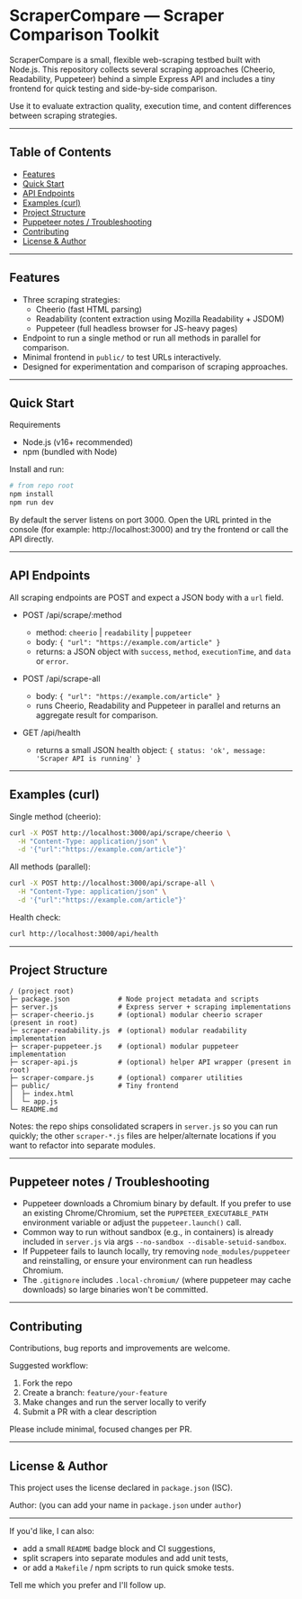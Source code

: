 # ScraperCompare — Scraper Comparison Toolkit

ScraperCompare is a small, flexible web-scraping testbed built with Node.js. This repository collects several scraping approaches (Cheerio, Readability, Puppeteer) behind a simple Express API and includes a tiny frontend for quick testing and side-by-side comparison.

Use it to evaluate extraction quality, execution time, and content differences between scraping strategies.

---

## Table of Contents

- [Features](#features)
- [Quick Start](#quick-start)
- [API Endpoints](#api-endpoints)
- [Examples (curl)](#examples-curl)
- [Project Structure](#project-structure)
- [Puppeteer notes / Troubleshooting](#puppeteer-notes--troubleshooting)
- [Contributing](#contributing)
- [License & Author](#license--author)

---

## Features

- Three scraping strategies:
  - Cheerio (fast HTML parsing)
  - Readability (content extraction using Mozilla Readability + JSDOM)
  - Puppeteer (full headless browser for JS-heavy pages)
- Endpoint to run a single method or run all methods in parallel for comparison.
- Minimal frontend in `public/` to test URLs interactively.
- Designed for experimentation and comparison of scraping approaches.

---

## Quick Start

Requirements
- Node.js (v16+ recommended)
- npm (bundled with Node)

Install and run:

```bash
# from repo root
npm install
npm run dev
```

By default the server listens on port 3000. Open the URL printed in the console (for example: http://localhost:3000) and try the frontend or call the API directly.

---

## API Endpoints

All scraping endpoints are POST and expect a JSON body with a `url` field.

- POST /api/scrape/:method
  - method: `cheerio` | `readability` | `puppeteer`
  - body: `{ "url": "https://example.com/article" }`
  - returns: a JSON object with `success`, `method`, `executionTime`, and `data` or `error`.

- POST /api/scrape-all
  - body: `{ "url": "https://example.com/article" }`
  - runs Cheerio, Readability and Puppeteer in parallel and returns an aggregate result for comparison.

- GET /api/health
  - returns a small JSON health object: `{ status: 'ok', message: 'Scraper API is running' }`

---

## Examples (curl)

Single method (cheerio):

```bash
curl -X POST http://localhost:3000/api/scrape/cheerio \
  -H "Content-Type: application/json" \
  -d '{"url":"https://example.com/article"}'
```

All methods (parallel):

```bash
curl -X POST http://localhost:3000/api/scrape-all \
  -H "Content-Type: application/json" \
  -d '{"url":"https://example.com/article"}'
```

Health check:

```bash
curl http://localhost:3000/api/health
```

---

## Project Structure

```
/ (project root)
├─ package.json            # Node project metadata and scripts
├─ server.js               # Express server + scraping implementations
├─ scraper-cheerio.js      # (optional) modular cheerio scraper (present in root)
├─ scraper-readability.js  # (optional) modular readability implementation
├─ scraper-puppeteer.js    # (optional) modular puppeteer implementation
├─ scraper-api.js          # (optional) helper API wrapper (present in root)
├─ scraper-compare.js      # (optional) comparer utilities
├─ public/                 # Tiny frontend
│  ├─ index.html
│  └─ app.js
└─ README.md
```

Notes: the repo ships consolidated scrapers in `server.js` so you can run quickly; the other `scraper-*.js` files are helper/alternate locations if you want to refactor into separate modules.

---

## Puppeteer notes / Troubleshooting

- Puppeteer downloads a Chromium binary by default. If you prefer to use an existing Chrome/Chromium, set the `PUPPETEER_EXECUTABLE_PATH` environment variable or adjust the `puppeteer.launch()` call.
- Common way to run without sandbox (e.g., in containers) is already included in `server.js` via args `--no-sandbox --disable-setuid-sandbox`.
- If Puppeteer fails to launch locally, try removing `node_modules/puppeteer` and reinstalling, or ensure your environment can run headless Chromium.
- The `.gitignore` includes `.local-chromium/` (where puppeteer may cache downloads) so large binaries won't be committed.

---

## Contributing

Contributions, bug reports and improvements are welcome.

Suggested workflow:
1. Fork the repo
2. Create a branch: `feature/your-feature`
3. Make changes and run the server locally to verify
4. Submit a PR with a clear description

Please include minimal, focused changes per PR.

---

## License & Author

This project uses the license declared in `package.json` (ISC).

Author: (you can add your name in `package.json` under `author`)

---

If you'd like, I can also:
- add a small `README` badge block and CI suggestions,
- split scrapers into separate modules and add unit tests,
- or add a `Makefile` / npm scripts to run quick smoke tests.

Tell me which you prefer and I'll follow up.
